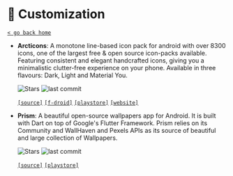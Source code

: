 # 🎨 Customization
[`< go back home`](../README.md)

- **Arcticons**: A monotone line-based icon pack for android with over 8300 icons, one of the largest free & open source icon-packs available. Featuring consistent and elegant handcrafted icons, giving you a minimalistic clutter-free experience on your phone. Available in three flavours: Dark, Light and Material You.

    ![Stars](https://badgen.net/github/stars/Arcticons-Team/Arcticons) ![last commit](https://img.shields.io/github/last-commit/Arcticons-Team/Arcticons)

    [`[source]`](https://github.com/Arcticons-Team/Arcticons "source") [`[f-droid]`](https://f-droid.org/packages/com.donnnno.arcticons "f-droid") [`[playstore]`](https://play.google.com/store/apps/details?id=com.donnnno.arcticons "playstore") [`[website]`](https://arcticons.onnno.nl "website")

- **Prism**: A beautiful open-source wallpapers app for Android. It is built with Dart on top of Google's Flutter Framework. Prism relies on its Community and WallHaven and Pexels APIs as its source of beautiful and large collection of Wallpapers.

    ![Stars](https://badgen.net/github/stars/Hash-Studios/Prism) ![last commit](https://img.shields.io/github/last-commit/Hash-Studios/Prism)

    [`[source]`](https://github.com/Hash-Studios/Prism "source")  [`[playstore]`](https://play.google.com/store/apps/details?id=com.hash.prism "playstore") 